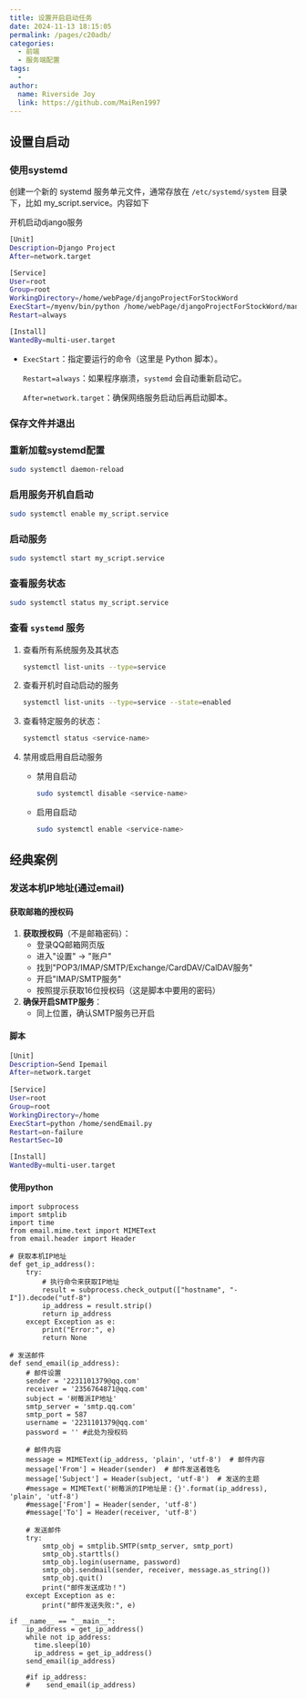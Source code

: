 ```yaml
---
title: 设置开启启动任务
date: 2024-11-13 18:15:05
permalink: /pages/c20adb/
categories:
  - 前端
  - 服务端配置
tags:
  - 
author: 
  name: Riverside Joy
  link: https://github.com/MaiRen1997
---
```

## 设置自启动

### 使用systemd

创建一个新的 systemd 服务单元文件，通常存放在 `/etc/systemd/system` 目录下，比如 my_script.service。内容如下

开机启动django服务

```sh
[Unit]
Description=Django Project
After=network.target

[Service]
User=root
Group=root
WorkingDirectory=/home/webPage/djangoProjectForStockWord
ExecStart=/myenv/bin/python /home/webPage/djangoProjectForStockWord/manage.py runserver 0.0.0.0:8000
Restart=always

[Install]
WantedBy=multi-user.target
```

- `ExecStart`：指定要运行的命令（这里是 Python 脚本）。

  `Restart=always`：如果程序崩溃，`systemd` 会自动重新启动它。

  `After=network.target`：确保网络服务启动后再启动脚本。

### 保存文件并退出

### 重新加载systemd配置

```sh
sudo systemctl daemon-reload
```

### 启用服务开机自启动

```sh
sudo systemctl enable my_script.service
```

### 启动服务

```sh
sudo systemctl start my_script.service
```

### 查看服务状态

```sh
sudo systemctl status my_script.service
```

### 查看 `systemd` 服务

1. 查看所有系统服务及其状态

   ```sh
   systemctl list-units --type=service
   ```

2. 查看开机时自动启动的服务

   ```sh
   systemctl list-units --type=service --state=enabled
   ```

3. 查看特定服务的状态：

   ```sh
   systemctl status <service-name>
   ```

4. 禁用或启用自启动服务

   - 禁用自启动

     ```sh
     sudo systemctl disable <service-name>
     ```

   - 启用自启动

     ```sh
     sudo systemctl enable <service-name>
     ```

     

## 经典案例

### 发送本机IP地址(通过email)

#### 获取邮箱的授权码

1. **获取授权码**（不是邮箱密码）：
   - 登录QQ邮箱网页版
   - 进入"设置" → "账户"
   - 找到"POP3/IMAP/SMTP/Exchange/CardDAV/CalDAV服务"
   - 开启"IMAP/SMTP服务"
   - 按照提示获取16位授权码（这是脚本中要用的密码）
2. **确保开启SMTP服务**：
   - 同上位置，确认SMTP服务已开启

#### 脚本

```sh
[Unit]
Description=Send Ipemail
After=network.target
 
[Service]
User=root
Group=root
WorkingDirectory=/home
ExecStart=python /home/sendEmail.py
Restart=on-failure
RestartSec=10

[Install]
WantedBy=multi-user.target

```

#### 使用python

```
import subprocess
import smtplib
import time
from email.mime.text import MIMEText
from email.header import Header

# 获取本机IP地址
def get_ip_address():
    try:
        # 执行命令来获取IP地址
        result = subprocess.check_output(["hostname", "-I"]).decode("utf-8")
        ip_address = result.strip()
        return ip_address
    except Exception as e:
        print("Error:", e)
        return None

# 发送邮件
def send_email(ip_address):
    # 邮件设置
    sender = '2231101379@qq.com'
    receiver = '2356764871@qq.com'
    subject = '树莓派IP地址'
    smtp_server = 'smtp.qq.com'
    smtp_port = 587
    username = '2231101379@qq.com'
    password = '' #此处为授权码

    # 邮件内容
    message = MIMEText(ip_address, 'plain', 'utf-8')  # 邮件内容
    message['From'] = Header(sender)  # 邮件发送者姓名
    message['Subject'] = Header(subject, 'utf-8')  # 发送的主题
    #message = MIMEText('树莓派的IP地址是：{}'.format(ip_address), 'plain', 'utf-8')
    #message['From'] = Header(sender, 'utf-8')
    #message['To'] = Header(receiver, 'utf-8')

    # 发送邮件
    try:
        smtp_obj = smtplib.SMTP(smtp_server, smtp_port)
        smtp_obj.starttls()
        smtp_obj.login(username, password)
        smtp_obj.sendmail(sender, receiver, message.as_string())
        smtp_obj.quit()
        print("邮件发送成功！")
    except Exception as e:
        print("邮件发送失败:", e)

if __name__ == "__main__":
    ip_address = get_ip_address()
    while not ip_address:
      time.sleep(10)
      ip_address = get_ip_address()
    send_email(ip_address)

    #if ip_address:
    #    send_email(ip_address)

```

